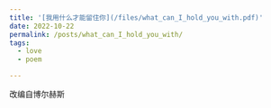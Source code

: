 ```yaml
---
title: '[我用什么才能留住你](/files/what_can_I_hold_you_with.pdf)'
date: 2022-10-22
permalink: /posts/what_can_I_hold_you_with/
tags:
  - love
  - poem

---
```


改编自博尔赫斯